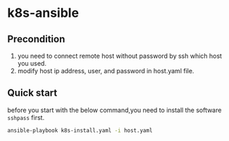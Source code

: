 # k8s-ansible

## Precondition
 1. you need to connect remote host without password by ssh which host you used.
 2. modify host ip address, user, and password in host.yaml file.

## Quick start
before you start with the below command,you need to install the software `sshpass` first.
```bash
ansible-playbook k8s-install.yaml -i host.yaml
```
